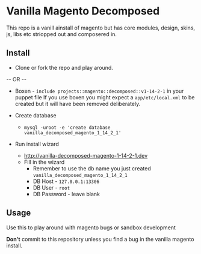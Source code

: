 # Vanilla Magento Decomposed

This repo is a vanill ainstall of magento but has core modules, design, skins, js, libs etc striopped out and composered in.

## Install

* Clone or fork the repo and play around.

-- OR --

* Boxen - `include projects::magento::decomposed::v1-14-2-1` in your puppet file
If you use boxen you might expect a `app/etc/local.xml` to be created but it will have been removed deliberately.

* Create database
  * `mysql -uroot -e 'create database vanilla_decomposed_magento_1_14_2_1'`
* Run install wizard
  * http://vanilla-decomposed-magento-1-14-2-1.dev
  * Fill in the wizard
    * Remember to use the db name you just created `vanilla_decomposed_magento_1_14_2_1`
    * DB Host - `127.0.0.1:13306`
    * DB User - `root`
    * DB Password - leave blank


## Usage

Use this to play around with magento bugs or sandbox development 

**Don't** commit to this repository unless you find a bug in the vanilla magento install.
